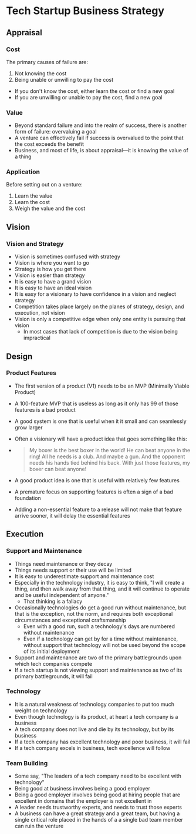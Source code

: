# Tech Startup Business Strategy

## Appraisal

### Cost 

The primary causes of failure are:

1. Not knowing the cost
2. Being unable or unwilling to pay the cost

* If you don't know the cost, either learn the cost or find a new goal
* If you are unwilling or unable to pay the cost, find a new goal

### Value

* Beyond standard failure and into the realm of success, there is another form of failure: overvaluing a goal
* A venture can effectively fail if success is overvalued to the point that the cost exceeds the benefit
* Business, and most of life, is about appraisal—it is knowing the value of a thing

### Application

Before setting out on a venture:

1. Learn the value
2. Learn the cost
3. Weigh the value and the cost

## Vision

### Vision and Strategy

* Vision is sometimes confused with strategy
* Vision is where you want to go
* Strategy is how you get there
* Vision is easier than strategy
* It is easy to have a grand vision
* It is easy to have an ideal vision
* It is easy for a visionary to have confidence in a vision and neglect strategy
* Competition takes place largely on the planes of strategy, design, and execution, not vision
* Vision is only a competitive edge when only one entity is pursuing that vision
  * In most cases that lack of competition is due to the vision being impractical

## Design

### Product Features

* The first version of a product (V1) needs to be an MVP (Minimally Viable Product)

* A 100-feature MVP that is useless as long as it only has 99 of those features is a bad product

* A good system is one that is useful when it it small and can seamlessly grow larger

* Often a visionary will have a product idea that goes something like this:

* > My boxer is the best boxer in the world!  He can beat anyone in the ring!  All he needs is a club.  And maybe a gun.  And the opponent needs his hands tied behind his back.  With just those features, my boxer can beat anyone!

* A good product idea is one that is useful with relatively few features

* A premature focus on supporting features is often a sign of a bad foundation

* Adding a non-essential feature to a release will not make that feature arrive sooner, it will delay the essential features

## Execution

### Support and Maintenance

* Things need maintenance or they decay
* Things needs support or their use will be limited
* It is easy to underestimate support and maintenance cost
* Especially in the technology industry, it is easy to think, "I will create a thing, and then walk away from that thing, and it will continue to operate and be useful independent of anyone."
  * That thinking is a fallacy
* Occasionally technologies do get a good run without maintenance, but that is the exception, not the norm, and requires both exceptional circumstances and exceptional craftsmanship
  * Even with a good run, such a technology's days are numbered without maintenance
  * Even if a technology can get by for a time without maintenance, without support that technology will not be used beyond the scope of its initial deployment
* Support and maintenance are two of the primary battlegrounds upon which tech companies compete
* If a tech startup is not viewing support and maintenance as two of its primary battlegrounds, it will fail

### Technology

* It is a natural weakness of technology companies to put too much weight on technology
* Even though technology is its product, at heart a tech company is a business
* A tech company does not live and die by its technology, but by its business
* If a tech company has excellent technology and poor business, it will fail
* If a tech company excels in business, tech excellence will follow

### Team Building

* Some say, "The leaders of a tech company need to be excellent with technology"
* Being good at business involves being a good employer
* Being a good employer involves being good at hiring people that are excellent in domains that the employer is not excellent in
* A leader needs trustworthy experts, and needs to trust those experts
* A business can have a great strategy and a great team, but having a single critical role placed in the hands of a a single bad team member can ruin the venture